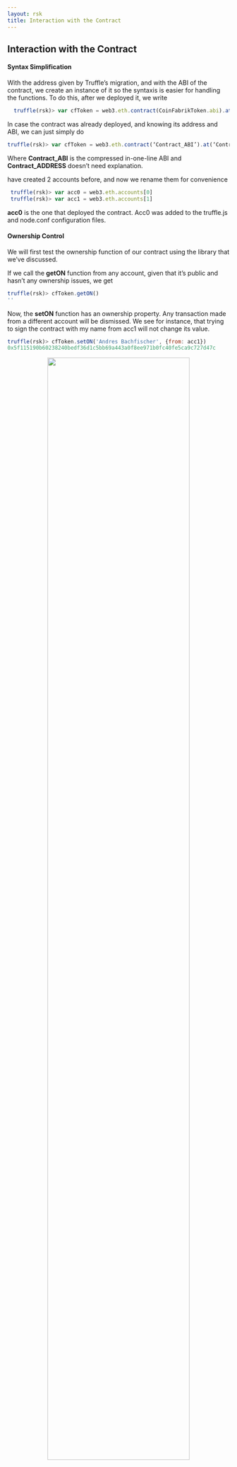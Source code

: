```yaml
---
layout: rsk
title: Interaction with the Contract
---
```

## Interaction with the Contract

#### Syntax Simplification
With the address given by Truffle’s migration, and with the ABI of the contract, we create an instance of it so the syntaxis is easier for handling the functions. To do this, after we deployed it, we write

```js
  truffle(rsk)> var cfToken = web3.eth.contract(CoinFabrikToken.abi).at(CoinFabrikToken.address)
```

In case the contract was already deployed, and knowing its address and ABI, we can just simply do

```js
truffle(rsk)> var cfToken = web3.eth.contract(‘Contract_ABI’).at(‘Contract_ADDRESS’)
```

Where **Contract_ABI** is the compressed in-one-line ABI and **Contract_ADDRESS** doesn’t need explanation.

 have created 2 accounts before, and now we rename them for convenience

 ```js
  truffle(rsk)> var acc0 = web3.eth.accounts[0]
  truffle(rsk)> var acc1 = web3.eth.accounts[1]
 ```

**acc0** is the one that deployed the contract. Acc0 was added to the truffle.js and node.conf configuration files.


#### Ownership Control
We will first test the ownership function of our contract using the library that we’ve discussed.

If we call the **getON** function from any account, given that it’s public and hasn’t any ownership issues, we get

```js
truffle(rsk)> cfToken.getON()
''
```

Now, the **setON** function has an ownership property. Any transaction made from a different account will be dismissed. We see for instance, that trying to sign the contract with my name from acc1 will not change its value.

```js
truffle(rsk)> cfToken.setON('Andres Bachfischer', {from: acc1})
0x5f115190b60238240bedf36d1c5bb69a443a0f8ee971b0fc40fe5ca9c727d47c
```

<div style="text-align:center"><img width="80%" src="https://files.readme.io/4079e31-token5.png"></div>


With the transaction’s hash we see that the returned value was false and the function was not executed properly. Calling the **getON** function again, we see that the variable didn’t change its value.

Signing now the same transaction but from the owner’s account **acc0**, we get a status ‘0x01’ and the function is correctly executed.

```js
truffle(rsk)> cfToken.setON('Andres Bachfischer', {from: acc0})
0x0c894fa7e5369573fb14addeaed4cd9d5b6cd1425cb4eeeae16cb4e1fa8e0364
```


<div style="text-align:center"><img width="80%" src="https://files.readme.io/0639492-token6.png"></div>



Calling again the function getON, we see that the ownership library worked as we hoped it would.

```js
  truffle(rsk)> cfToken.getON()
```

<div style="text-align:center"><img width="50%" src="https://files.readme.io/220ac09-token7.png"></div>

**Ownable.sol** also has a function that allows us to change the owner of the contract to another address. We’ll not use it. Nevertheless, its usage is the following

```js
truffle(rsk)> cfToken.transferOwnership(acc1, {from: acc0}) 
```

With that, **acc1** would be the new owner of the contract.

Let’s move on to the Token.

#### Token operations

The first thing we do is to check if the balances of the Token were correctly assigned in the creation of the contract.

We check our balances on each account like this:

```js
web3.fromWei(cfToken.balanceOf(acc0).toString(10)) // = ‘1000’
web3.fromWei(cfToken.balanceOf(acc1).toString(10)) // = ‘0’
```
So we can see that all the tokens were correctly assigned to our initial account.

The first transaction that we’ll be doing is transferring some tokens to the second account, acc1, three times.

To do so for the first transaction

```js
truffle(rsk)> cfToken.transfer(acc1, web3.toWei(88.8), {from: acc0})
0xd45437b777f1430e7cec57bd80b261ce8f87bf8a3f9a113fecd20563403c4d9c
```

<div style="text-align:center"><img width="80%" src="https://files.readme.io/a94633a-token8.png"></div>

```js
truffle(rsk)> web3.fromWei(cfToken.balanceOf(acc0).toString(10)) // = '733.6'
truffle(rsk)> web3.fromWei(cfToken.balanceOf(acc1).toString(10)) // = '266.4'
```

<div style="text-align:center"><img width="50%" src="https://files.readme.io/7390a1b-token9.png"></div>

We see that tokens taken from our deployment account were the same amount as the ones received in the **acc1** .

With the **StandardToken** contract we also get allowances permissions to spend tokens on behalf of a certain account, in this case, **acc1**. If we want to do this before getting the approval, the transaction will fail (status ‘0x00’)

```js
truffle(rsk)> cfToken.transferFrom(acc1, acc0, web3.toWei(5), {from: acc0})
0x5cee7cf60849283a0088d71483a606ba2101b500e13f972abada4f75781596bf
```


<div style="text-align:center"><img width="80%" src="https://files.readme.io/88d30a7-token10.png"></div>

After checking that **acc0** is not allowed to send from **acc1**
```
truffle(rsk)> web3.fromWei(cfToken.allowance(acc1, acc0, {from: acc0}).toString(10)) // = '0'
```
We authorize **acc0** to spend 10 tokens in the name of **acc1**, from a transaction made by **acc1**
```js
truffle(rsk)> cfToken.approve(acc0, web3.toWei(10), {from: acc1})
0x6e1a202f4ca7f43dfb28034952d54a572993b986a55857790aa51854afbc1fb4
```

<div style="text-align:center"><img width="80%" src="https://files.readme.io/91f23ca-token11.png"></div>


In the output log, we see that the function was completed successfully with true and the log shows the amount allowed to **acc0** for spending. Checking with allowance
```js
truffle(rsk)> web3.fromWei(cfToken.allowance(acc1, acc0, {from: acc0}).toString(10)) // = '10'
```

<div style="text-align:center"><img width="80%" src="https://files.readme.io/f6c7e7a-token12.png"></div>

Now if we execute again the spending transaction
```js
truffle(rsk)> cfToken.transferFrom(acc1, acc0, web3.toWei(5), {from: acc0})
0x41f750eabb6e0d3ab576aac0333b0d337ca61808aae1eeafa9d8e2a0b81b979b
```
we get a successful transaction with status ‘0x01’.

<div style="text-align:center"><img width="80%" src="https://files.readme.io/d7274e1-token13.png"></div>

Checking the balances again
```js
truffle(rsk)> web3.fromWei(cfToken.balanceOf(acc0).toString(10)) // = '738.6'
truffle(rsk)> web3.fromWei(cfToken.balanceOf(acc1).toString(10)) // = '261.4'
```


<div style="text-align:center"><img width="50%" src="https://files.readme.io/73b88cb-token14.png"></div>

Lastly, if we sign a transaction calling a function that’s not available, our fallback function will be called. Signing a transaction like
```js
truffle(rsk)> web3.eth.sendTransaction({from: acc0, to: cfToken.address})
0x4106a287fc60669bf9682a73ec4c457b094c086ec7408a5dea95d200688c4ee9
```

<div style="text-align:center"><img width="80%" src="https://files.readme.io/4cb5d07-token15.png"></div>

Will return us a log whose data represents the string “Error 404: Function not found” in hex

( '0x00...00204572726f72203430343a2046756e6374696f6e206e6f7420666f756e64203a50').

Our last function, that we are not going to execute for obvious reasons, is the suicide function. We need the contract not to be destroyed in order to show the transactions. To call it, the owner should do
```js
truffle(rsk)> cfToken.destroy({from: acc0})
```
























